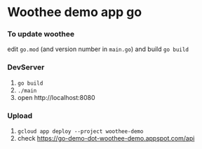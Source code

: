 # Woothee demo app go

### To update woothee

edit `go.mod` (and version number in `main.go`) and build `go build`

### DevServer

1. `go build`
1. `./main`
1. open http://localhost:8080

### Upload

1. `gcloud app deploy --project woothee-demo`
1. check https://go-demo-dot-woothee-demo.appspot.com/api
